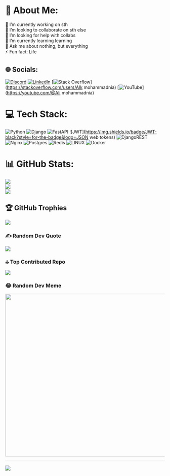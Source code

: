 # 💫 About Me:
🔭 I’m currently working on sth<br>👯 I’m looking to collaborate on sth else<br>🤝 I’m looking for help with collabs<br>🌱 I’m currently learning learning<br>💬 Ask me about nothing, but everything<br>⚡ Fun fact: Life


## 🌐 Socials:
[![Discord](https://img.shields.io/badge/Discord-#7289DA.svg?logo=discord&logoColor=white)](https://discord.gg/NicholasPsymon#0307) [![LinkedIn](https://img.shields.io/badge/LinkedIn-#0077B5.svg?logo=linkedin&logoColor=white)](https://linkedin.com/in/https://www.linkedin.com/in/ali-mohammadnia) [![Stack Overflow](https://img.shields.io/badge/-Stackoverflow-FE7A16?logo=stack-overflow&logoColor=white)](https://stackoverflow.com/users/Alk mohammadnia) [![YouTube](https://img.shields.io/badge/YouTube-#FF0000.svg?logo=YouTube&logoColor=white)](https://youtube.com/@Ali mohammadnia) 

# 💻 Tech Stack:
![Python](https://img.shields.io/badge/python-3670A0?style=for-the-badge&logo=python&logoColor=ffdd54) ![Django](https://img.shields.io/badge/django-#092E20.svg?style=for-the-badge&logo=django&logoColor=white) ![FastAPI](https://img.shields.io/badge/FastAPI-005571?style=for-the-badge&logo=fastapi) ![JWT](https://img.shields.io/badge/JWT-black?style=for-the-badge&logo=JSON web tokens) ![DjangoREST](https://img.shields.io/badge/DJANGO-REST-ff1709?style=for-the-badge&logo=django&logoColor=white&color=ff1709&labelColor=gray) ![Nginx](https://img.shields.io/badge/nginx-#009639.svg?style=for-the-badge&logo=nginx&logoColor=white) ![Postgres](https://img.shields.io/badge/postgres-#316192.svg?style=for-the-badge&logo=postgresql&logoColor=white) ![Redis](https://img.shields.io/badge/redis-#DD0031.svg?style=for-the-badge&logo=redis&logoColor=white) ![LINUX](https://img.shields.io/badge/Linux-FCC624?style=for-the-badge&logo=linux&logoColor=black) ![Docker](https://img.shields.io/badge/docker-#0db7ed.svg?style=for-the-badge&logo=docker&logoColor=white)
# 📊 GitHub Stats:
![](https://github-readme-stats.vercel.app/api?username=PsymoNiko&theme=dark&hide_border=false&include_all_commits=true&count_private=true)<br/>
![](https://github-readme-streak-stats.herokuapp.com/?user=PsymoNiko&theme=dark&hide_border=false)<br/>
![](https://github-readme-stats.vercel.app/api/top-langs/?username=PsymoNiko&theme=dark&hide_border=false&include_all_commits=true&count_private=true&layout=compact)

## 🏆 GitHub Trophies
![](https://github-profile-trophy.vercel.app/?username=PsymoNiko&theme=dark&no-frame=true&no-bg=true&margin-w=4)

### ✍️ Random Dev Quote
![](https://quotes-github-readme.vercel.app/api?type=vetical&theme=dark)

### 🔝 Top Contributed Repo
![](https://github-contributor-stats.vercel.app/api?username=PsymoNiko&limit=5&theme=dark&combine_all_yearly_contributions=true)

### 😂 Random Dev Meme
<img src="https://rm.up.railway.app/" width="512px"/>

---
[![](https://visitcount.itsvg.in/api?id=PsymoNiko&icon=2&color=8)](https://visitcount.itsvg.in)

<!-- Proudly created with GPRM ( https://gprm.itsvg.in ) -->

